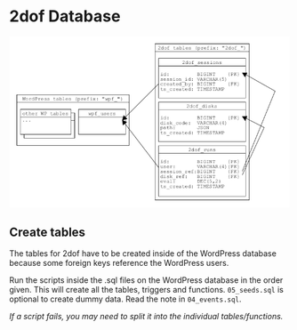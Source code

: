 # 2dof Database

![database diagram](./dbDiagram.png)

## Create tables
The tables for 2dof have to be created inside of the WordPress database because some foreign keys reference the WordPress users.

Run the scripts inside the .sql files on the WordPress database in the order given. This will create all the tables, triggers and functions. `05_seeds.sql` is optional to create dummy data. Read the note in `04_events.sql`.

_If a script fails, you may need to split it into the individual tables/functions._